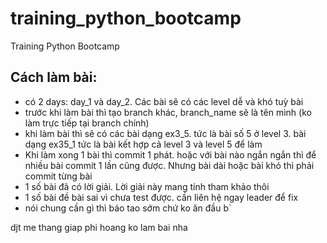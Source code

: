 # training_python_bootcamp
Training Python Bootcamp


## Cách làm bài: 

- có 2 days: day_1 và day_2. Các bài sẽ có các level dễ và khó tuỳ bài
- trước khi làm bài thì tạo branch khác, branch_name sẽ là tên mình (ko làm trực tiếp tại branch chính)
- khi làm bài thì sẽ có các bài dạng ex3_5. tức là bài số 5 ở level 3. bài dạng ex35_1 tức là bài kết hợp cả level 3 và level 5 để làm
- Khi làm xong 1 bài thì commit 1  phát. hoặc với bài nào ngắn ngắn thì để nhiều bài commit 1 lần cũng được. Nhưng bài dài hoặc bài khó thì phải commit từng bài
- 1 số bài đã có lời giải. Lời giải này mang tính tham khảo thôi
- 1 số bài đề bài sai vì chưa test được. cần liên hệ ngay leader để fix
- nói chung cần gì thì báo tao sớm chứ ko ăn đầu b`

djt me thang giap phi hoang ko lam bai nha
